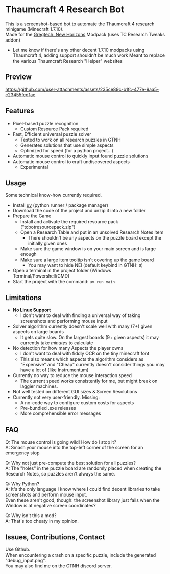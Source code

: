 # Thaumcraft 4 Research Bot

This is a screenshot-based bot to automate the Thaumcraft 4 research minigame (Minecraft 1.7.10).  
Made for the [Gregtech: New Horizons](https://github.com/GTNewHorizons/GT-New-Horizons-Modpack) Modpack (uses TC Research Tweaks addon)  
- Let me know if there's any other decent 1.7.10 modpacks using Thaumcraft 4, adding support shouldn't be much work
Meant to replace the various Thaumcraft Research "Helper" websites

## Preview

https://github.com/user-attachments/assets/235ce89c-b1fc-477e-9aa5-c23455fcd1ae

## Features
- Pixel-based puzzle recognition
  - Custom Resource Pack required
- Fast, Efficient universal puzzle solver
  - Tested to work on all research puzzles in GTNH
  - Generates solutions that use simple aspects
  - Optimized for speed (for a python project...)
- Automatic mouse control to quickly input found puzzle solutions
- Automatic mouse control to craft undiscovered aspects
  - Experimental

## Usage

Some technical know-how currently required.
- Install [uv](https://docs.astral.sh/uv/) (python runner / package manager)
- Download the code of the project and unzip it into a new folder
- Prepare the Game
  - Install and activate the required resource pack ("tcbotresourcepack.zip")
  - Open a Research Table and put in an unsolved Research Notes item
    - There shouldn't be any aspects on the puzzle board except the initially given ones
  - Make sure the game window is on your main screen and is large enough
  - Make sure a large item tooltip isn't covering up the game board
    - You may want to hide NEI (default keybind in GTNH: `O`)
- Open a terminal in the project folder (Windows Terminal/Powershell/CMD)
- Start the project with the command: `uv run main`

## Limitations
- **No Linux Support**
  - I don't want to deal with finding a universal way of taking screenshots and performing mouse input
- Solver algorithm currently doesn't scale well with many (7+) given aspects on large boards
  - It gets quite slow. On the largest boards (9+ given aspects) it may currently take *minutes* to calculate
- No detection for how many Aspects the player owns
  - I don't want to deal with fiddly OCR on the tiny minecraft font
  - This also means which aspects the algorithm considers as "Expensive" and "Cheap" currently doesn't consider things you may have a lot of (like Instrumentum)
- Currently no way to reduce the mouse interaction speed
  - The current speed works consistently for me, but might break on laggier machines.
- Not well tested on different GUI sizes & Screen Resolutions
- Currently not very user-friendly. Missing:
  - A no-code way to configure custom costs for aspects
  - Pre-bundled .exe releases
  - More comprehensible error messages

## FAQ

Q: The mouse control is going wild! How do I stop it?  
A: Smash your mouse into the top-left corner of the screen for an emergency stop

Q: Why not just pre-compute the best solution for all puzzles?  
A: The "holes" in the puzzle board are randomly placed when creating the Research Notes, so puzzles aren't always the same.  

Q: Why Python?  
A: It's the only language I know where I could find decent libraries to take screenshots and perform mouse input.  
Even these aren't good, though: the screenshot library just fails when the Window is at negative screen coordinates?

Q: Why isn't this a mod?  
A: That's too cheaty in my opinion.  

## Issues, Contributions, Contact

Use Github.  
When encountering a crash on a specific puzzle, include the generated "debug_input.png".  
You may also find me on the GTNH discord server.
